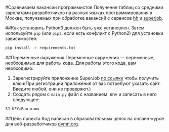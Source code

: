 #Сравниваем вакансии программистов
Получение таблиц со средними зарплатами разработчиков на разных языках программирования 
в Москве, получаемых при обработке вакансий с сервисов
[hh](https://hh.ru) и [superjob](https://www.superjob.ru).

##Как установить
Python3 должен быть уже установлен. Затем используйте `pip` (или `pip3`, если 
есть конфликт с Python2) для установки зависимостей:
```sh
pip install -r requirements.txt
```
##Переменные окружения
Переменные окружения — переменные, необходимые для работы кода.
Для работы этого кода, вам необходимо:  
1. Зарегистрируйте приложение SuperJob [по ссылке](https://api.superjob.ru/)
чтобы получить ключ(При регистрации приложения от вас потребуют указать сайт.
Введите любой, они не проверяют.)  
2. Создать рядом с `main.py` файл с названием .env и записать в него следующее:
```python
SJ_KEY=Ваш ключ 
```

##Цель проекта
Код написан в образовательных целях на онлайн-курсе для веб-разработчиков [dvmn.org](https://dvmn.org).
 
